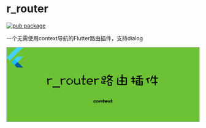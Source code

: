 # r_router
[![pub package](https://img.shields.io/pub/v/r_router.svg)](https://pub.dartlang.org/packages/r_router)

一个无需使用context导航的Flutter路由插件，支持dialog

![](screen/s1.png)
